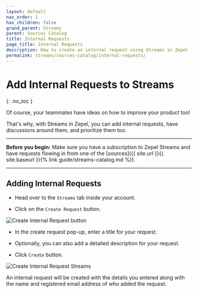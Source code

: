 ```yaml
---
layout: default
nav_order: 1
has_children: false
grand_parent: Streams
parent: Sources Catalog
title: Internal Requests
page_title: Internal Requests
description: How to create an internal request using Streams in Zepel
permalink: streams/sources-catalog/internal-requests/
---
```


# Add Internal Requests to Streams
{: .no_toc }

Of course, your teammates have ideas on how to improve your product too! 

That's why, with Streams in Zepel, you can add internal requests, have discussions around them, and prioritize them too.

---

__Before you begin:__ Make sure you have a subscription to Zepel Streams and have requests flowing in from one of the [sources]({{ site.url }}{{ site.baseurl }}{% link guide/streams-catalog.md %}).

---

## Adding Internal Requests

- Head over to the `Streams` tab inside your account.

- Click on the `Create Request` button.

![Create Internal Request button](/guide/assets/uploads/streams-internal-requests.png)

- In the create request pop-up, enter a title for your request.

- Optionally, you can also add a detailed description for your request.

- Click `Create` button.

![Create Internal Request Streams](/guide/assets/uploads/streams-create-internal-request.png)

An internal request will be created with the details you entered along with the name and registered email address of who added the request.